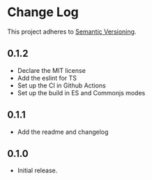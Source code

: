 # Change Log

This project adheres to [Semantic Versioning](http://semver.org/).

## 0.1.2

- Declare the MIT license
- Add the eslint for TS
- Set up the CI in Github Actions
- Set up the build in ES and Commonjs modes

## 0.1.1

- Add the readme and changelog

## 0.1.0

- Initial release.
